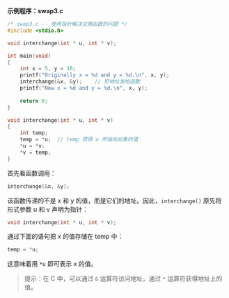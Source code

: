 **示例程序：swap3.c**

```c
/* swap3.c -- 使用指针解决交换函数的问题 */
#include <stdio.h>

void interchange(int * u, int * v);

int main(void)
{
	int x = 5, y = 10;
	printf("Originally x = %d and y = %d.\n", x, y);
	interchange(&x, &y);	// 把地址发给函数
	printf("Now x = %d and y = %d.\n", x, y);
	
	return 0;
}

void interchange(int * u, int * v)
{
	int temp;
	temp = *u;	// temp 获得 u 所指向对象的值
	*u = *v;
	*v = temp;
}
```

首先看函数调用：

```c
interchange(&x, &y);
```

该函数传递的不是 x 和 y 的值，而是它们的地址。因此，`interchange()` 原先将形式参数 u 和 v 声明为指针：

```c
void interchange(int * u, int * v);
```

通过下面的语句把 x 的值存储在 temp 中：

```c
temp = *u;
```

这意味着用 `*u` 即可表示 x 的值。

> 提示：在 C 中，可以通过 `&` 运算符访问地址，通过 `*` 运算符获得地址上的值。